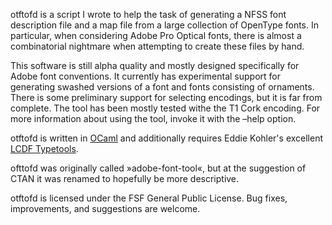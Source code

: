 otftofd is a script I wrote to help the task of generating a NFSS font
description file and a map file from a large collection of OpenType
fonts. In particular, when considering Adobe Pro Optical fonts, there is
almost a combinatorial nightmare when attempting to create these files
by hand.

This software is still alpha quality and mostly designed specifically
for Adobe font conventions. It currently has experimental support for
generating swashed versions of a font and fonts consisting of ornaments.
There is some preliminary support for selecting encodings, but it is far
from complete. The tool has been mostly tested withe the T1 Cork
encoding. For more information about using the tool, invoke it with the
–help option.

otftofd is written in [OCaml](http://caml.inria.fr/) and additionally
requires Eddie Kohler's excellent [LCDF Typetools](http://www.lcdf.org/~eddietwo/type/).

ofttofd was originally called »adobe-font-tool«, but at the suggestion
of CTAN it was renamed to hopefully be more descriptive.

otftofd is licensed under the FSF General Public License. Bug fixes,
improvements, and suggestions are welcome. 
